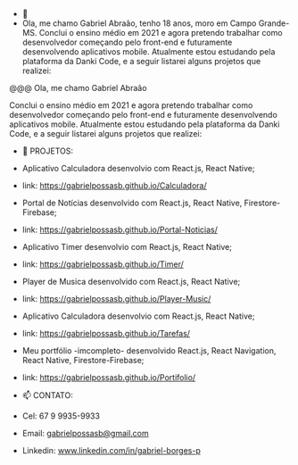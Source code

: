 - 👋 
- Ola, me chamo Gabriel Abraão, tenho 18 anos, moro em Campo Grande-MS. Conclui o ensino médio em 2021 e agora pretendo 
trabalhar como desenvolvedor começando pelo front-end e futuramente desenvolvendo aplicativos mobile. Atualmente estou 
estudando pela plataforma da Danki Code, e a seguir listarei alguns projetos que realizei:
 
 @@@ Ola, me chamo Gabriel Abraão
 
 <div>
     <text>Conclui o ensino médio em 2021 e agora pretendo trabalhar como desenvolvedor começando pelo front-end e futuramente desenvolvendo aplicativos mobile. Atualmente estou estudando pela plataforma da Danki Code, e a seguir listarei alguns projetos que realizei:</text>
 </div>
     
- 👀 PROJETOS:

- Aplicativo Calculadora desenvolvio com React.js, React Native;
- link: https://gabrielpossasb.github.io/Calculadora/

- Portal de Notícias desenvolvido com React.js, React Native, Firestore-Firebase;
- link: https://gabrielpossasb.github.io/Portal-Noticias/

- Aplicativo Timer desenvolvio com React.js, React Native;
- link: https://gabrielpossasb.github.io/Timer/

- Player de Musica desenvolvido com React.js, React Native;
- link: https://gabrielpossasb.github.io/Player-Music/

- Aplicativo Calculadora desenvolvio com React.js, React Native;
- link: https://gabrielpossasb.github.io/Tarefas/

- Meu portfólio -imcompleto- desenvolvido React.js, React Navigation, React Native, Firestore-Firebase;
- link: https://gabrielpossasb.github.io/Portifolio/


- 📫 CONTATO:
- Cel: 67 9 9935-9933
- Email: gabrielpossasb@gmail.com
- Linkedin: www.linkedin.com/in/gabriel-borges-p
